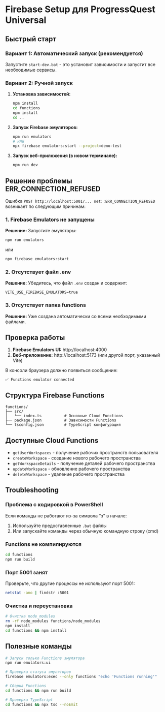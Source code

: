 # Firebase Setup для ProgressQuest Universal

## Быстрый старт

### Вариант 1: Автоматический запуск (рекомендуется)
Запустите `start-dev.bat` - это установит зависимости и запустит все необходимые сервисы.

### Вариант 2: Ручной запуск

1. **Установка зависимостей:**
   ```bash
   npm install
   cd functions
   npm install
   cd ..
   ```

2. **Запуск Firebase эмуляторов:**
   ```bash
   npm run emulators
   # или
   npx firebase emulators:start --project=demo-test
   ```

3. **Запуск веб-приложения (в новом терминале):**
   ```bash
   npm run dev
   ```

## Решение проблемы ERR_CONNECTION_REFUSED

Ошибка `POST http://localhost:5001/... net::ERR_CONNECTION_REFUSED` возникает по следующим причинам:

### 1. Firebase Emulators не запущены
**Решение:** Запустите эмуляторы:
```bash
npm run emulators
```
или
```bash
npx firebase emulators:start
```

### 2. Отсутствует файл .env
**Решение:** Убедитесь, что файл `.env` создан и содержит:
```env
VITE_USE_FIREBASE_EMULATORS=true
```

### 3. Отсутствует папка functions
**Решение:** Уже создана автоматически со всеми необходимыми файлами.

## Проверка работы

1. **Firebase Emulators UI:** http://localhost:4000
2. **Веб-приложение:** http://localhost:5173 (или другой порт, указанный Vite)

В консоли браузера должно появиться сообщение:
```
✅ Functions emulator connected
```

## Структура Firebase Functions

```
functions/
├── src/
│   └── index.ts          # Основные Cloud Functions
├── package.json          # Зависимости Functions
└── tsconfig.json         # TypeScript конфигурация
```

## Доступные Cloud Functions

- `getUserWorkspaces` - получение рабочих пространств пользователя
- `createWorkspace` - создание нового рабочего пространства  
- `getWorkspaceDetails` - получение деталей рабочего пространства
- `updateWorkspace` - обновление рабочего пространства
- `deleteWorkspace` - удаление рабочего пространства

## Troubleshooting

### Проблема с кодировкой в PowerShell
Если команды не работают из-за символа "з" в начале:
1. Используйте предоставленные `.bat` файлы
2. Или запускайте команды через обычную командную строку (cmd)

### Functions не компилируются
```bash
cd functions
npm run build
```

### Порт 5001 занят
Проверьте, что другие процессы не используют порт 5001:
```bash
netstat -ano | findstr :5001
```

### Очистка и переустановка
```bash
# Очистка node_modules
rm -rf node_modules functions/node_modules
npm install
cd functions && npm install
```

## Полезные команды

```bash
# Запуск только Functions эмулятора
npm run emulators:ui

# Проверка статуса эмуляторов
firebase emulators:exec --only functions "echo 'Functions running'"

# Сборка Functions
cd functions && npm run build

# Проверка TypeScript
cd functions && npx tsc --noEmit
```
